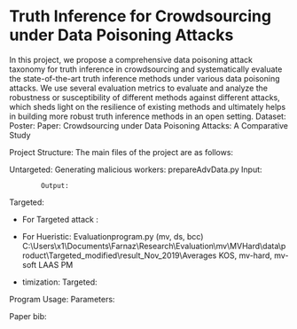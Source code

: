 # Truth Inference for Crowdsourcing under Data Poisoning Attacks
In this project, we propose a comprehensive data poisoning attack taxonomy for truth inference in crowdsourcing and systematically evaluate the state-of-the-art truth inference methods under various data poisoning attacks. We use several evaluation metrics to evaluate and analyze the robustness or susceptibility of different methods against different attacks, which sheds light on the resilience of existing methods and ultimately helps in building more robust truth inference methods in an open setting.
Dataset: 
Poster: 
Paper: Crowdsourcing under Data Poisoning Attacks: A Comparative Study


Project Structure:
The main files of the project are as follows:

Untargeted: 
	Generating malicious workers: 
		prepareAdvData.py
			Input: 

			Output: 
			
Targeted:





* For Targeted attack : 

* For Hueristic: 
Evaluationprogram.py (mv, ds, bcc)
C:\Users\x1\Documents\Farnaz\Research\Evaluation\mv\MVHard\data\product\Targeted_modified\result_Nov_2019\Averages
KOS, mv-hard, mv-soft
LAAS
PM 

* timization: 
Targeted: 



Program Usage:
Parameters:







Paper bib:
